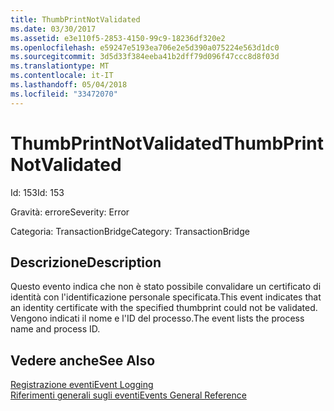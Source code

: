 ```yaml
---
title: ThumbPrintNotValidated
ms.date: 03/30/2017
ms.assetid: e3e110f5-2853-4150-99c9-18236df320e2
ms.openlocfilehash: e59247e5193ea706e2e5d390a075224e563d1dc0
ms.sourcegitcommit: 3d5d33f384eeba41b2dff79d096f47ccc8d8f03d
ms.translationtype: MT
ms.contentlocale: it-IT
ms.lasthandoff: 05/04/2018
ms.locfileid: "33472070"
---
```

# <a name="thumbprintnotvalidated"></a><span data-ttu-id="8e611-102">ThumbPrintNotValidated</span><span class="sxs-lookup"><span data-stu-id="8e611-102">ThumbPrintNotValidated</span></span>
<span data-ttu-id="8e611-103">Id: 153</span><span class="sxs-lookup"><span data-stu-id="8e611-103">Id: 153</span></span>  
  
 <span data-ttu-id="8e611-104">Gravità: errore</span><span class="sxs-lookup"><span data-stu-id="8e611-104">Severity: Error</span></span>  
  
 <span data-ttu-id="8e611-105">Categoria: TransactionBridge</span><span class="sxs-lookup"><span data-stu-id="8e611-105">Category: TransactionBridge</span></span>  
  
## <a name="description"></a><span data-ttu-id="8e611-106">Descrizione</span><span class="sxs-lookup"><span data-stu-id="8e611-106">Description</span></span>  
 <span data-ttu-id="8e611-107">Questo evento indica che non è stato possibile convalidare un certificato di identità con l'identificazione personale specificata.</span><span class="sxs-lookup"><span data-stu-id="8e611-107">This event indicates that an identity certificate with the specified thumbprint could not be validated.</span></span> <span data-ttu-id="8e611-108">Vengono indicati il nome e l'ID del processo.</span><span class="sxs-lookup"><span data-stu-id="8e611-108">The event lists the process name and process ID.</span></span>  
  
## <a name="see-also"></a><span data-ttu-id="8e611-109">Vedere anche</span><span class="sxs-lookup"><span data-stu-id="8e611-109">See Also</span></span>  
 [<span data-ttu-id="8e611-110">Registrazione eventi</span><span class="sxs-lookup"><span data-stu-id="8e611-110">Event Logging</span></span>](../../../../../docs/framework/wcf/diagnostics/event-logging/index.md)  
 [<span data-ttu-id="8e611-111">Riferimenti generali sugli eventi</span><span class="sxs-lookup"><span data-stu-id="8e611-111">Events General Reference</span></span>](../../../../../docs/framework/wcf/diagnostics/event-logging/events-general-reference.md)
